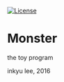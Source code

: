 [![License](https://img.shields.io/badge/license-AGPL%203.0-blue.svg)](LICENSE)

Monster
=======

the toy program

inkyu lee, 2016